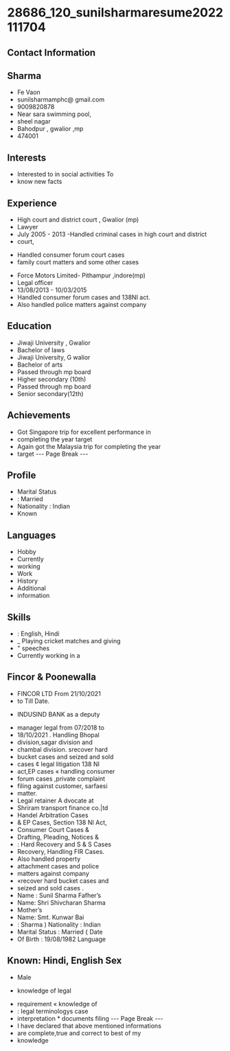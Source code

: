 # 28686_120_sunilsharmaresume2022111704

## Contact Information



## Sharma

* Fe Vaon
* sunilsharmamphc@ gmail.com
* 9009820878
* Near sara swimming pool,
* sheel nagar
* Bahodpur , gwalior ,mp
* 474001


## Interests

* Interested to in social activities To
* know new facts


## Experience

* High court and district court , Gwalior (mp)
* Lawyer
* July 2005 - 2013
-Handled criminal cases in high court and district
* court,
- Handled consumer forum court cases
- family court matters and some other cases
* Force Motors Limited- Pithampur ,indore(mp)
* Legal officer
* 13/08/2013 - 10/03/2015
* Handled consumer forum cases and 138NI act.
* Also handled police matters against company


## Education

* Jiwaji University , Gwalior
* Bachelor of laws
* Jiwaji University, G walior
* Bachelor of arts
* Passed through mp board
* Higher secondary (10th)
* Passed through mp board
* Senior secondary(12th)


## Achievements

* Got Singapore trip for excellent performance in
* completing the year target
* Again got the Malaysia trip for completing the year
* target
--- Page Break ---


## Profile

* Marital Status
* : Married
* Nationality : Indian
* Known


## Languages

* Hobby
* Currently
* working
* Work
* History
* Additional
* information


## Skills

* : English, Hindi
* _ Playing cricket matches and giving
* " speeches
* Currently working in a


## Fincor & Poonewalla

* FINCOR LTD From 21/10/2021
* to Till Date.
- INDUSIND BANK as a deputy
* manager legal from 07/2018 to
* 18/10/2021 . Handling Bhopal
* division,sagar division and
* chambal division. srecover hard
* bucket cases and seized and sold
* cases ¢ legal litigation 138 NI
* act,EP cases « handling consumer
* forum cases ,private complaint
* filing against customer, sarfaesi
* matter.
* Legal retainer A dvocate at
* Shriram transport finance co.|td
* Handel Arbitration Cases
* & EP Cases, Section 138 NI Act,
* Consumer Court Cases &
* Drafting, Pleading, Notices &
* : Hard Recovery and S & S Cases
* Recovery, Handling FIR Cases.
* Also handled property
* attachment cases and police
* matters against company
* «recover hard bucket cases and
* seized and sold cases .
* Name : Sunil Sharma Fafher’s
* Name: Shri Shivcharan Sharma
* Mother’s
* Name: Smt. Kunwar Bai
* : Sharma ) Nationality : Indian
* Marital Status : Married { Date
* Of Birth : 19/08/1982 Language


## Known: Hindi, English Sex 

* Male
- knowledge of legal
* requirement « knowledge of
* : legal terminologys case
* interpretation * documents filing
--- Page Break ---
* I have declared that above mentioned informations
* are complete,true and correct to best of my
* knowledge

